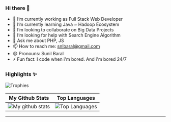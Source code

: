 ### Hi there 👋

- 🔭 I’m currently working as Full Stack Web Developer
- 🌱 I’m currently learning Java ~ Hadoop Ecosystem
- 👯 I’m looking to collaborate on Big Data Projects
- 🤔 I’m looking for help with Search Engine Algorithm
- 💬 Ask me about PHP, JS
- 📫 How to reach me: snlbaral@gmail.com
- 😄 Pronouns: Sunil Baral
- ⚡ Fun fact: I code when i'm bored. And i'm bored 24/7

### Highlights ✨

![Trophies](https://github-profile-trophy.vercel.app/?username=snlbaral&theme=darkhub&column=5&margin-w=15&margin-h=15)



|                                                 My Github Stats                                                 |                                                      Top Languages                                                      |
| :-------------------------------------------------------------------------------------------------------------: | :---------------------------------------------------------------------------------------------------------------------: |
| ![My github stats](https://github-readme-stats.vercel.app/api?username=snlbaral&show_icons=true&theme=radical) | ![Top Languages](https://github-readme-stats.vercel.app/api/top-langs/?username=snlbaral&layout=compact) |

----
